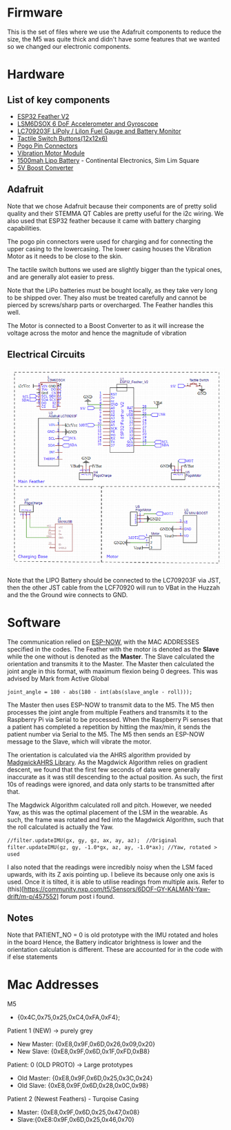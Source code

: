 # Firmware

This is the set of files where we use the Adafruit components to reduce the size, the M5 was quite thick and didn't have some features that we wanted so we changed our electronic components.

# Hardware

## List of key components
- [ESP32 Feather V2](https://www.adafruit.com/product/5400)
- [LSM6DSOX 6 DoF Accelerometer and Gyroscope](https://www.adafruit.com/product/4438)
- [LC709203F LiPoly / LiIon Fuel Gauge and Battery Monitor](https://www.adafruit.com/product/4712)
- [Tactile Switch Buttons(12x12x6)](https://www.adafruit.com/product/1119)
- [Pogo Pin Connectors](https://shopee.sg/5-Pairs-Spring-Loaded-Magnetic-Pogo-Pin-Connector-3-Positions-Magnets-Pitch-2.3MM-Through-Holes-Male-Female-Probe-i.174316421.13592238478?sp_atk=ab548fd7-1fb2-4dd6-9592-12ebe74c2071&xptdk=ab548fd7-1fb2-4dd6-9592-12ebe74c2071)
- [Vibration Motor Module](https://shopee.sg/PWM-Vibration-Motor-Module-DC-Motor-Mobile-Phone-Vibration-Vibrator-Mini-Switch-Sensor-Module-DIY-for-Arduino-DC-5V-i.56539845.10481910192)
- [1500mah Lipo Battery](https://www.continental.sg/3-7v-rechargeable-1500mah-li-po-battery.html) - Continental Electronics, Sim Lim Square
- [5V Boost Converter](https://shopee.sg/5pcs-lot-0.9-5V-To-5V-DC-DC-Step-Up-Power-Module-Voltage-Boost-Converter-Board-1.5V-1.8V-2.5V-3V-3.3V-3.7V-4.2V-To-5V-i.56539845.12267989957)

## Adafruit
Note that we chose Adafruit because their components are of pretty solid quality and their STEMMA QT Cables are pretty useful for the i2c wiring. We also used that ESP32 feather because it came with battery charging capabilities. 

The pogo pin connectors were used for charging and for connecting the upper casing to the lowercasing. The lower casing houses the Vibration Motor as it needs to be close to the skin.

The tactile switch buttons we used are slightly bigger than the typical ones, and are generally alot easier to press. 

Note that the LiPo batteries must be bought locally, as they take very long to be shipped over. They also must be treated carefully and cannot be pierced by screws/sharp parts or overcharged. The Feather handles this well.

The Motor is connected to a Boost Converter to as it will increase the voltage across the motor and hence the magnitude of vibration

## Electrical Circuits

![Electrical Circuit](Schematic.png "Electrical Circuit")

Note that the LIPO Battery should be connected to the LC709203F via JST, then the other JST cable from the LCF70920 will run to VBat in the Huzzah and the the Ground wire connects to GND.

# Software

The communication relied on [ESP-NOW](https://randomnerdtutorials.com/esp-now-esp32-arduino-ide/), with the MAC ADDRESSES specified in the codes. The Feather with the motor is denoted as the **Slave** while the one without is denoted as the  **Master**. The Slave calculated the orientation and transmits it to the Master. The Master then calculated the joint angle in this format, with maximum flexion being 0 degrees. This was advised by Mark from Active Global

    joint_angle = 180 - abs(180 - int(abs(slave_angle - roll)));

The Master then uses ESP-NOW to transmit data to the M5. The M5 then processes the joint angle from multiple Feathers and transmits it to the Raspberry Pi via Serial to be processed. When the Raspberry Pi senses that a patient has completed a repetition by hitting the max/min, it sends the patient number via Serial to the M5. The M5 then sends an ESP-NOW message to the Slave, which will vibrate the motor. 

The orientation is calculated via the AHRS algorithm provided by [MadgwickAHRS Library](https://github.com/arduino-libraries/MadgwickAHRS). As the Magdwick Algorithm relies on gradient descent, we found that the first few seconds of data were generally inaccurate as it was still descending to the actual position. As such, the first 10s of readings were ignored, and data only starts to be transmitted after that.

The Magdwick Algorithm calculated roll and pitch. However, we needed Yaw, as this was the optimal placement of the LSM in the wearable. As such, the frame was rotated and fed into the Magdwick Algorithm, such that the roll calculated is actually the Yaw.

    //filter.updateIMU(gx, gy, gz, ax, ay, az);  //Original
    filter.updateIMU(gz, gy, -1.0*gx, az, ay, -1.0*ax); //Yaw, rotated > used

I also noted that the readings were incredibly noisy when the LSM faced upwards, with its Z axis pointing up. I believe its because only one axis is used. Once it is tilted, it is able to utilise readings from multiple axis. Refer to (this)[https://community.nxp.com/t5/Sensors/6DOF-GY-KALMAN-Yaw-drift/m-p/457552] forum post i found.

## Notes
Note that PATIENT_NO = 0 is old prototype with the IMU rotated and holes in the board  Hence, the Battery indicator brightness is lower and the orientation calculation is different. These are accounted for in the code with if else statements



# Mac Addresses

M5
- {0x4C,0x75,0x25,0xC4,0xFA,0xF4}; 

Patient 1 (NEW) -> purely grey
- New Master: {0xE8,0x9F,0x6D,0x26,0x09,0x20}
- New Slave: {0xE8,0x9F,0x6D,0x1F,0xFD,0xB8}

Patient: 0 (OLD PROTO) -> Large prototypes
- Old Master: {0xE8,0x9F,0x6D,0x25,0x3C,0x24}
- Old Slave:  {0xE8,0x9F,0x6D,0x28,0x0C,0x98}

Patient 2 (Newest Feathers) - Turqoise Casing
- Master: {0xE8,0x9F,0x6D,0x25,0x47,0x08}
- Slave:{0xE8:0x9F,0x6D,0x25,0x46,0x70}

